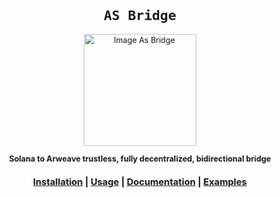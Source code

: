 <div align="center">

  <h1><code>AS Bridge</code></h1>

  <img src="https://github.com/developerfred/AS-bridge/blob/master/assets/brand.png" alt="Image As Bridge" width="200"/>

  <p>
    <strong>Solana to Arweave trustless, fully decentralized, bidirectional bridge</strong>
  </p>

  <p>
  </p>
  <h3>
        <a href="https://github.com/developerfred/AS-bridge#installation">Installation</a>
        <span> | </span>
        <a href="https://github.com/developerfred/AS-bridge#usage">Usage</a>
        <span> | </span>
        <a href="https://github.com/developerfred/AS-bridge/tree/master/docs#documentation">Documentation</a>
        <span> | </span>
        <a href="https://github.com/developerfred/AS-bridge#examples">Examples</a>
  </h3>
</div>

